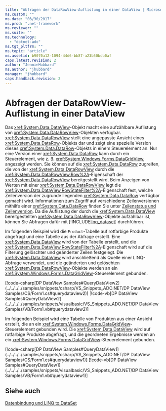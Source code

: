 ```yaml
---
title: "Abfragen der DataRowView-Auflistung in einer DataView | Microsoft Docs"
ms.custom: ""
ms.date: "03/30/2017"
ms.prod: ".net-framework"
ms.reviewer: ""
ms.suite: ""
ms.technology: 
  - "dotnet-ado"
ms.tgt_pltfrm: ""
ms.topic: "article"
ms.assetid: b9070a12-1094-44d6-bb87-a23b50bcb0af
caps.latest.revision: 2
author: "JennieHubbard"
ms.author: "jhubbard"
manager: "jhubbard"
caps.handback.revision: 2
---
```

# Abfragen der DataRowView-Auflistung in einer DataView
Das <xref:System.Data.DataView>\-Objekt macht eine aufzählbare Auflistung von <xref:System.Data.DataRowView>\-Objekten verfügbar.  <xref:System.Data.DataRowView> stellt eine angepasste Ansicht eines <xref:System.Data.DataRow>\-Objekts dar und zeigt eine spezielle Version dieses <xref:System.Data.DataRow>\-Objekts in einem Steuerelement an.  Nur eine Version einer <xref:System.Data.DataRow> kann durch ein Steuerelement, wie z. B. <xref:System.Windows.Forms.DataGridView>, angezeigt werden.  Sie können auf die <xref:System.Data.DataRow> zugreifen, die von der <xref:System.Data.DataRowView> durch die <xref:System.Data.DataRowView.Row%2A>\-Eigenschaft der <xref:System.Data.DataRowView> bereitgestellt wird.  Beim Anzeigen von Werten mit einer <xref:System.Data.DataRowView> legt die <xref:System.Data.DataView.RowStateFilter%2A>\-Eigenschaft fest, welche Zeilenversion der zugrunde liegenden <xref:System.Data.DataRow> verfügbar gemacht wird.  Informationen zum Zugriff auf verschiedene Zeilenversionen mithilfe einer <xref:System.Data.DataRow> finden Sie unter [Zeilenstatus und Zeilenversion](../../../../docs/framework/data/adonet/dataset-datatable-dataview/row-states-and-row-versions.md).  Da die Auflistung der durch die <xref:System.Data.DataView> bereitgestellten <xref:System.Data.DataRowView>\-Objekte aufzählbar ist, können Sie Abfragen dafür mit [!INCLUDE[linq_dataset](../../../../includes/linq-dataset-md.md)] durchführen.  
  
 Im folgenden Beispiel wird die `Product`\-Tabelle auf rotfarbige Produkte abgefragt und eine Tabelle aus der Abfrage erstellt.  Eine <xref:System.Data.DataView> wird von der Tabelle erstellt, und die <xref:System.Data.DataView.RowStateFilter%2A>\-Eigenschaft wird auf die Filterung gelöschter und geänderter Zeilen festgelegt.  Die <xref:System.Data.DataView> wird anschließend als Quelle einer LINQ\-Abfrage verwendet, und die geänderten und gelöschten <xref:System.Data.DataRowView>\-Objekte werden an ein <xref:System.Windows.Forms.DataGridView>\-Steuerelement gebunden.  
  
 [!code-csharp[DP DataView Samples#QueryDataView2](../../../../samples/snippets/csharp/VS_Snippets_ADO.NET/DP DataView Samples/CS/Form1.cs#querydataview2)]
 [!code-vb[DP DataView Samples#QueryDataView2](../../../../samples/snippets/visualbasic/VS_Snippets_ADO.NET/DP DataView Samples/VB/Form1.vb#querydataview2)]  
  
 Im folgenden Beispiel wird eine Tabelle von Produkten aus einer Ansicht erstellt, die an ein <xref:System.Windows.Forms.DataGridView>\-Steuerelement gebunden wird.  Die <xref:System.Data.DataView> wird auf rotfarbige Produkte abgefragt, und die geordneten Ergebnisse werden an ein <xref:System.Windows.Forms.DataGridView>\-Steuerelement gebunden.  
  
 [!code-csharp[DP DataView Samples#QueryDataView1](../../../../samples/snippets/csharp/VS_Snippets_ADO.NET/DP DataView Samples/CS/Form1.cs#querydataview1)]
 [!code-vb[DP DataView Samples#QueryDataView1](../../../../samples/snippets/visualbasic/VS_Snippets_ADO.NET/DP DataView Samples/VB/Form1.vb#querydataview1)]  
  
## Siehe auch  
 [Datenbindung und LINQ to DataSet](../../../../docs/framework/data/adonet/data-binding-and-linq-to-dataset.md)